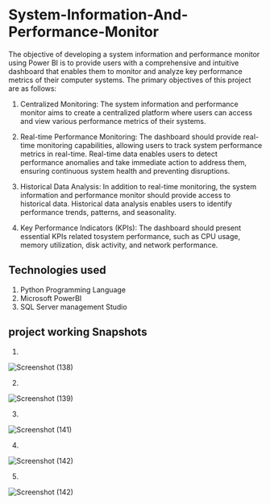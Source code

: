 # System-Information-And-Performance-Monitor
The objective of developing a system information and performance monitor using Power BI is to 
provide users with a comprehensive and intuitive dashboard that enables them to monitor and analyze key
performance metrics of their computer systems.
The primary objectives of this project are as follows:
1. Centralized Monitoring: The system information and performance monitor aims to create a
centralized platform where users can access and view various performance metrics of their systems.

2. Real-time Performance Monitoring: The dashboard should provide real-time monitoring
capabilities, allowing users to track system performance metrics in real-time. Real-time data enables
users to detect performance anomalies and take immediate action to address them, ensuring
continuous system health and preventing disruptions.

4. Historical Data Analysis: In addition to real-time monitoring, the system information and
performance monitor should provide access to historical data. Historical data analysis enables users
to identify performance trends, patterns, and seasonality.

6. Key Performance Indicators (KPIs): The dashboard should present essential KPIs related tosystem
performance, such as CPU usage, memory utilization, disk activity, and network performance.

## Technologies used 

1. Python Programming Language
2. Microsoft PowerBI
3. SQL Server management Studio

## project working Snapshots

1.
![Screenshot (138)](https://github.com/aniketubale1433/System-Information-And-Performance-Monitor/assets/122338093/045a1b48-8a97-4d05-99e9-4461876bc324)

2. 
![Screenshot (139)](https://github.com/aniketubale1433/System-Information-And-Performance-Monitor/assets/122338093/cc2ace35-7f67-47ef-aa6f-cfadac64b1aa)

3.
![Screenshot (141)](https://github.com/aniketubale1433/System-Information-And-Performance-Monitor/assets/122338093/a1cc6924-1078-446e-b95d-24441f7dab34)

4.
![Screenshot (142)](https://github.com/aniketubale1433/System-Information-And-Performance-Monitor/assets/122338093/d4827994-fd6e-49b7-a3f6-ddbeaff654f9)

5.
![Screenshot (142)](https://github.com/aniketubale1433/System-Information-And-Performance-Monitor/assets/122338093/d4827994-fd6e-49b7-a3f6-ddbeaff654f9)
